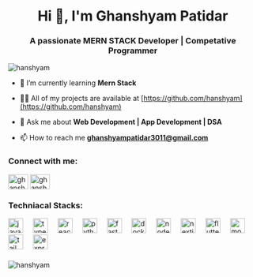 <h1 align="center">Hi 👋, I'm Ghanshyam Patidar</h1>
<h3 align="center">A passionate MERN STACK Developer | Competative Programmer</h3>

<p align="left"> <img src="https://komarev.com/ghpvc/?username=hanshyam&label=Profile%20views&color=0e75b6&style=flat" alt="hanshyam" /> </p>


- 🌱 I’m currently learning **Mern Stack**

- 👨‍💻 All of my projects are available at [https://github.com/hanshyam](https://github.com/hanshyam)

- 💬 Ask me about **Web Development | App Development | DSA**

- 📫 How to reach me **ghanshyampatidar3011@gmail.com**

<h3 align="left">Connect with me:</h3>
<p align="left">
<a href="https://linkedin.com/in/ghanshyam-patidar-6714a1256" target="blank"><img align="center" src="https://raw.githubusercontent.com/rahuldkjain/github-profile-readme-generator/master/src/images/icons/Social/linked-in-alt.svg" alt="ghanshyam-patidar-6714a1256" height="30" width="40" /></a>
<a href="https://www.leetcode.com/ghanshyam_patidar" target="blank"><img align="center" src="https://raw.githubusercontent.com/rahuldkjain/github-profile-readme-generator/master/src/images/icons/Social/leet-code.svg" alt="ghanshyam_patidar" height="30" width="40" /></a>
</p>

<h3 align="left">Techniacal Stacks:</h3>
<div align="left">
  <img src="https://skillicons.dev/icons?i=js" height="30" alt="javascript logo"  />
  <img width="12" />
  <img src="https://skillicons.dev/icons?i=ts" height="30" alt="typescript logo"  />
  <img width="12" />
  <img src="https://skillicons.dev/icons?i=react" height="30" alt="react logo"  />
  <img width="12" />
  <img src="https://skillicons.dev/icons?i=py" height="30" alt="python logo"  />
  <img width="12" />
  <img src="https://skillicons.dev/icons?i=fastapi" height="30" alt="fastapi logo"  />
  <img width="12" />
  <img src="https://skillicons.dev/icons?i=docker" height="30" alt="docker logo"  />
  <img width="12" />
  <img src="https://skillicons.dev/icons?i=nodejs" height="30" alt="nodejs logo"  />
  <img width="12" />
  <img src="https://skillicons.dev/icons?i=nextjs" height="30" alt="nextjs logo"  />
  <img width="12" />
  <img src="https://skillicons.dev/icons?i=flutter" height="30" alt="flutter logo"  />
  <img width="12" />
  <img src="https://skillicons.dev/icons?i=mongodb" height="30" alt="mongodb logo"  />
  <img width="12" />
  <img src="https://skillicons.dev/icons?i=tailwind" height="30" alt="tailwindcss logo"  />
  <img width="12" />
  <img src="https://skillicons.dev/icons?i=express" height="30" alt="express logo"  />
</div>

<p style="margin:20px 0 0 0;"><img align="center" src="https://github-readme-streak-stats.herokuapp.com/?user=hanshyam&" alt="hanshyam" /></p>
